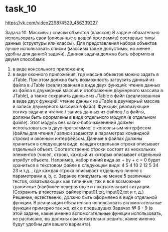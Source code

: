 # task_10

https://vk.com/video229874529_456239227

Задача 10.	Массивы / списки объектов (классов)
В задаче обязательно использовать свои (описанные в вашей программе) составные типы данных (структуры или классы).
Для представления набора объектов лучше использовать списки (массивы также допустимы, но менее удобны для данной задачи).
Данная задача должна быть оформлена двумя способами:
1) в виде консольного приложения;
2) в виде оконного приложения, где массив объектов можно задать в JTable. При этом должна быть возможность загрузить данный из файла в JTable (реализованная в виде двух функций: чтение данных из файла в двумерный массив и отображение двумерного массива в JTable), а также сохранить данные из JTable в файл (реализованная в виде двух функций: чтение данных из JTable в двумерный массив и запись двумерного массива в файл).
Функции, реализующие логику задачи и чтение / запись данных из файлов / в файлы, должны быть оформлены в виде отдельного модуля (в отдельном файле). Этот модуль без каких-либо изменений должен использоваться в двух программах: с консольным интерфесом (файлы для чтения / записи задаются в параметрах командной строки) и оконным интерфейсом.
Данные в файлах должны храниться в следующем виде: каждая отдельная строка описывает отдельный объект. Соответственно строки состоят из нескольких элементов (чисел, строк), каждый из которых описывает отдельный атрибут объекта. Например, набор линий вида ax + by + c = 0 будет храниться в текстовом файле в следующем виде:
4 5 4
10 2 12
5 34 23
и т.д.
, где каждая строка описывает отдельную линию с параметрами a, b, c.
Заранее придумать не менее 5 различных тестов, охватывающих как типичные, так и все возможные граничные (наиболее невероятные и показательные) ситуации. (Сохранить в текстовых файлах input01.txt, input02.txt и т. д.)
Решение, естественно, должно быть оформлено в виде отдельной функции. В реализации обязательно использовать вспомогательные функции примерно так же, как в предыдущих Задачах № 8 - 9 (в этой задаче, какие именно вспомогательные функции использовать, не расписано, вы должны самостоятельно решить, какие именно будут удобны для вашего варианта).
